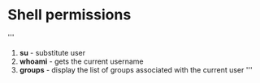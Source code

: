 # Shell permissions
'''
1. **su** - substitute user
2. **whoami** - gets the current username
3. **groups** -  display the list of groups associated with the current user
'''
